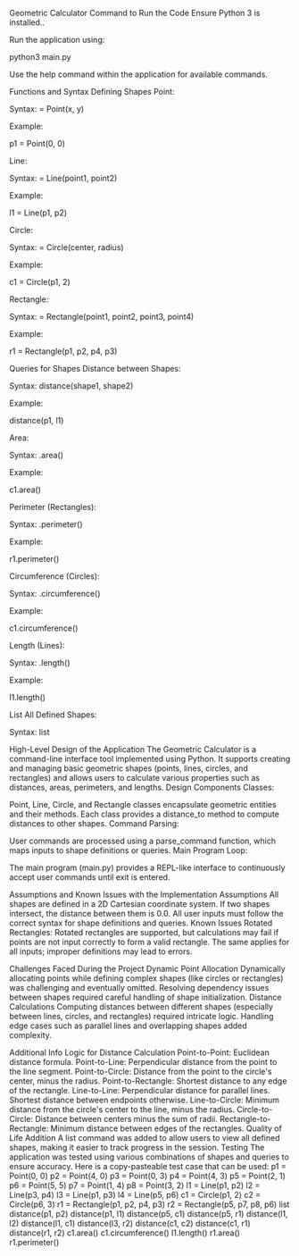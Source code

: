 Geometric Calculator
Command to Run the Code
Ensure Python 3 is installed..


Run the application using:

 python3 main.py


Use the help command within the application for available commands.



Functions and Syntax
Defining Shapes
Point:


Syntax: <name> = Point(x, y)


Example:

 p1 = Point(0, 0)


Line:


Syntax: <name> = Line(point1, point2)


Example:

 l1 = Line(p1, p2)


Circle:


Syntax: <name> = Circle(center, radius)


Example:

 c1 = Circle(p1, 2)


Rectangle:


Syntax: <name> = Rectangle(point1, point2, point3, point4)


Example:

 r1 = Rectangle(p1, p2, p4, p3)


Queries for Shapes
Distance between Shapes:


Syntax: distance(shape1, shape2)


Example:

 distance(p1, l1)


Area:


Syntax: <shape>.area()


Example:

 c1.area()


Perimeter (Rectangles):


Syntax: <shape>.perimeter()


Example:

 r1.perimeter()


Circumference (Circles):


Syntax: <shape>.circumference()


Example:

 c1.circumference()


Length (Lines):


Syntax: <line>.length()


Example:

 l1.length()


List All Defined Shapes:


Syntax: list

High-Level Design of the Application
The Geometric Calculator is a command-line interface tool implemented using Python. It supports creating and managing basic geometric shapes (points, lines, circles, and rectangles) and allows users to calculate various properties such as distances, areas, perimeters, and lengths.
Design Components
Classes:


Point, Line, Circle, and Rectangle classes encapsulate geometric entities and their methods.
Each class provides a distance_to method to compute distances to other shapes.
Command Parsing:


User commands are processed using a parse_command function, which maps inputs to shape definitions or queries.
Main Program Loop:


The main program (main.py) provides a REPL-like interface to continuously accept user commands until exit is entered.

Assumptions and Known Issues with the Implementation
Assumptions
All shapes are defined in a 2D Cartesian coordinate system.
If two shapes intersect, the distance between them is 0.0.
All user inputs must follow the correct syntax for shape definitions and queries.
Known Issues
Rotated Rectangles:
Rotated rectangles are supported, but calculations may fail if points are not input correctly to form a valid rectangle.
The same applies for all inputs; improper definitions may lead to errors.

Challenges Faced During the Project
Dynamic Point Allocation
Dynamically allocating points while defining complex shapes (like circles or rectangles) was challenging and eventually omitted.
Resolving dependency issues between shapes required careful handling of shape initialization.
Distance Calculations
Computing distances between different shapes (especially between lines, circles, and rectangles) required intricate logic.
Handling edge cases such as parallel lines and overlapping shapes added complexity.

Additional Info
Logic for Distance Calculation
Point-to-Point: Euclidean distance formula.
Point-to-Line: Perpendicular distance from the point to the line segment.
Point-to-Circle: Distance from the point to the circle's center, minus the radius.
Point-to-Rectangle: Shortest distance to any edge of the rectangle.
Line-to-Line:
Perpendicular distance for parallel lines.
Shortest distance between endpoints otherwise.
Line-to-Circle: Minimum distance from the circle's center to the line, minus the radius.
Circle-to-Circle: Distance between centers minus the sum of radii.
Rectangle-to-Rectangle: Minimum distance between edges of the rectangles.
Quality of Life Addition
A list command was added to allow users to view all defined shapes, making it easier to track progress in the session.
Testing
The application was tested using various combinations of shapes and queries to ensure accuracy.
Here is a copy-pasteable test case that can be used:
p1 = Point(0, 0)
p2 = Point(4, 0)
p3 = Point(0, 3)
p4 = Point(4, 3)
p5 = Point(2, 1)
p6 = Point(5, 5)
p7 = Point(1, 4)
p8 = Point(3, 2)
l1 = Line(p1, p2)
l2 = Line(p3, p4)
l3 = Line(p1, p3)
l4 = Line(p5, p6)
c1 = Circle(p1, 2)
c2 = Circle(p6, 3)
r1 = Rectangle(p1, p2, p4, p3)
r2 = Rectangle(p5, p7, p8, p6)
list
distance(p1, p2)
distance(p1, l1)
distance(p5, c1)
distance(p5, r1)
distance(l1, l2)
distance(l1, c1)
distance(l3, r2)
distance(c1, c2)
distance(c1, r1)
distance(r1, r2)
c1.area()
c1.circumference()
l1.length()
r1.area()
r1.perimeter()



